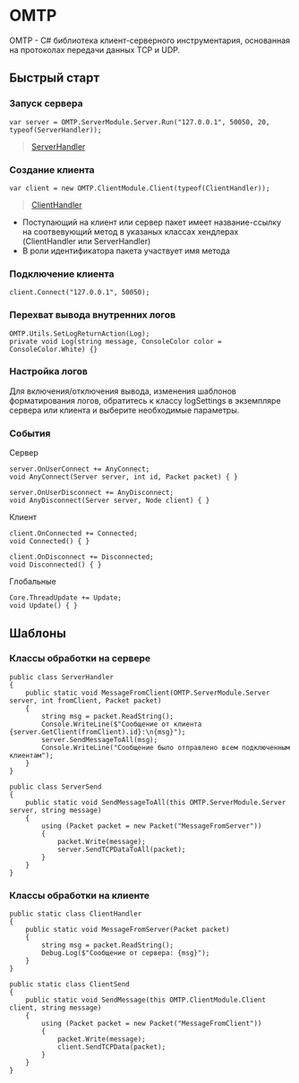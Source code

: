 # OMTP

OMTP - C# библиотека клиент-серверного инструментария, основанная на протоколах передачи данных TCP и UDP. 

## Быстрый старт

### Запуск сервера
<pre><code class='language-cs'>var server = OMTP.ServerModule.Server.Run("127.0.0.1", 50050, 20, typeof(ServerHandler));
</code></pre>
>[ServerHandler](#класс-обработки-на-сервере)
### Создание клиента
<pre><code class='language-cs'>var client = new OMTP.ClientModule.Client(typeof(ClientHandler));
</code></pre>
>[ClientHandler](#класс-обработки-на-клиенте)

* Поступающий на клиент или сервер пакет имеет название-ссылку на соотвевующий метод в указаных классах хендлерах (ClientHandler или ServerHandler)
* В роли идентификатора пакета участвует имя метода

### Подключение клиента
<pre><code class='language-cs'>client.Connect("127.0.0.1", 50050);
</code></pre>

### Перехват вывода внутренних логов
<pre><code class='language-cs'>OMTP.Utils.SetLogReturnAction(Log);
private void Log(string message, ConsoleColor color = ConsoleColor.White) {}
</code></pre>

### Настройка логов
Для включения/отключения вывода, изменения шаблонов форматирования логов, обратитесь к классу logSettings в экземпляре сервера или клиента и выберите необходимые параметры.

### События
Сервер
<pre><code class='language-cs'>server.OnUserConnect += AnyConnect;
void AnyConnect(Server server, int id, Packet packet) { }

server.OnUserDisconnect += AnyDisconnect;
void AnyDisconnect(Server server, Node client) { }
</code></pre>
Клиент
<pre><code class='language-cs'>client.OnConnected += Connected;
void Connected() { }

client.OnDisconnect += Disconnected;
void Disconnected() { }
</code></pre>
Глобальные
<pre><code class='language-cs'>Core.ThreadUpdate += Update;
void Update() { }
</code></pre>

## Шаблоны

### Классы обработки на сервере

<pre><code class='language-cs'>public class ServerHandler
{
    public static void MessageFromClient(OMTP.ServerModule.Server server, int fromClient, Packet packet)
    {
        string msg = packet.ReadString();
        Console.WriteLine($"Сообщение от клиента {server.GetClient(fromClient).id}:\n{msg}");
        server.SendMessageToAll(msg);
        Console.WriteLine("Сообщение было отправлено всем подключенным клиентам");
    }
}</code></pre>

<pre><code class='language-cs'>public class ServerSend
{
    public static void SendMessageToAll(this OMTP.ServerModule.Server server, string message)
    {
        using (Packet packet = new Packet("MessageFromServer"))
        {
            packet.Write(message);
            server.SendTCPDataToAll(packet);
        }
    }
}</code></pre>

### Классы обработки на клиенте
<pre><code class='language-cs'>public static class ClientHandler
{
    public static void MessageFromServer(Packet packet)
    {
        string msg = packet.ReadString();
        Debug.Log($"Сообщение от сервера: {msg}");
    }
}</code></pre>

<pre><code class='language-cs'>public static class ClientSend
{
    public static void SendMessage(this OMTP.ClientModule.Client client, string message)
    {
        using (Packet packet = new Packet("MessageFromClient"))
        {
            packet.Write(message);
            client.SendTCPData(packet);
        }
    }
}</code></pre>
